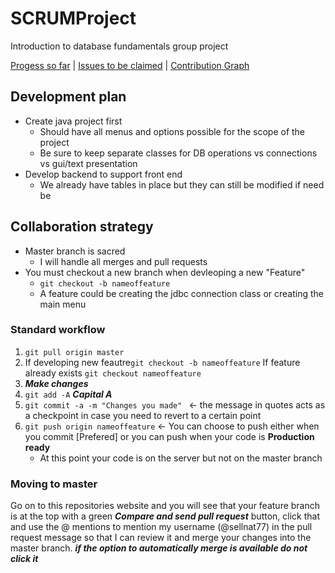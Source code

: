 # SCRUMProject
Introduction to database fundamentals group project

[Progess so far](https://github.com/TeamBearsharks/SCRUMProject/milestones) | [Issues to be claimed](https://github.com/TeamBearsharks/SCRUMProject/issues?q=is%3Aopen+is%3Aissue+no%3Aassignee) | [Contribution Graph](https://github.com/TeamBearsharks/SCRUMProject/network)
## Development plan
*  Create java project first
    * Should have all menus and options possible for the scope of the project
    * Be sure to keep separate classes for DB operations vs connections vs gui/text presentation
*  Develop backend to support front end
    *  We already have tables in place but they can still be modified if need be

## Collaboration strategy
*  Master branch is sacred
    * I will handle all merges and pull requests
*  You must checkout a new branch when devleoping a new "Feature" 
    * ```git checkout -b nameoffeature ```
    * A feature could be creating the jdbc connection class or creating the main menu

### Standard workflow
1.  ```git pull origin master ```
2.  If developing new feautre```git checkout -b nameoffeature``` If feature already exists ```git checkout nameoffeature```
3.  ***Make changes***
4.  ```git add -A``` ***Capital A***
5.  ```git commit -a -m "Changes you made" ``` <- the message in quotes acts as a checkpoint in case you need to revert to a certain point
6.  ```git push origin nameoffeature``` <- You can choose to push either when you commit [Prefered] or you can push when your code is **Production ready**
    * At this point your code is on the server but not on the master branch

### Moving to master
Go on to this repositories website and you will see that your feature branch is at the top with a green ***Compare and send pull request*** button, click that and use the @ mentions to mention my username (@sellnat77) in the pull request message so that I can review it and merge your changes into the master branch. ***if the option to automatically merge is available do not click it***
